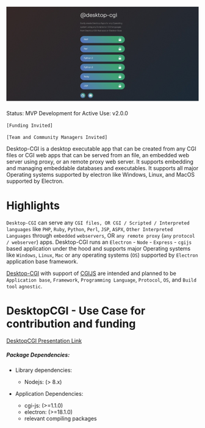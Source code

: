 ![Desktop CGI](https://github.com/desktop-cgi/desktop-cgi/blob/master/dev_support/assets/desktop-cgi.jpeg)

Status: MVP Development for Active Use: v2.0.0

`[Funding Invited]`

`[Team and Community Managers Invited]`

Desktop-CGI is a desktop executable app that can be created from any CGI files or CGI web apps that can be served from an file, an embedded web server using proxy, or an remote proxy web server. It supports embedding and managing embeddable databases and executables. It supports all major Operating systems supported by electron like Windows, Linux, and MacOS supported by Electron.


# Highlights


`Desktop-CGI` can serve any `CGI files, OR CGI / Scripted / Interpreted languages` like `PHP`, `Ruby`, `Python`, `Perl`, `JSP`, `ASPX`, `Other Interpreted Languages` through `embedded` `webservers`, OR `any remote proxy` (`any` `protocol / webserver`) apps. Desktop-CGI runs an `Electron` - `Node` - `Express` - `cgijs` based application under the hood and supports major Operating systems like `Windows`, `Linux`, `Mac` or any operating systems (`OS`) supported by `Electron` application base framework.

[Desktop-CGI](https://github.com/desktop-cgi/desktop-cgi) with support of [CGIJS](https://github.com/cgi-js/cgi-js) are intended and planned to be `Application base`, `Framework`, `Programming Language`, `Protocol`, `OS`, and `Build tool` `agnostic`.


# DesktopCGI - Use Case for contribution and funding

[DesktopCGI Presentation Link](https://www.slideshare.net/Ganesh745959/desktopcgi-252630937)

##### Package Dependencies:

* Library dependencies:
    - Nodejs: (> 8.x)

* Application Dependencies:
    - cgi-js: (>=1.1.0)
    - electron: (>=18.1.0)
    - relevant compiling packages
